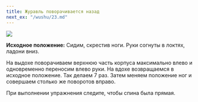 ```yaml
---
title: Журавль поворачивается назад
next_ex: "/wushu/23.md"
---
```




![](../img/22.png)

**Исходное положение:** Сидим, скрестив ноги. Руки согнуты в локтях, ладони
вниз.

На выдохе поворачиваем верхнюю часть корпуса максимально влево и одновременно
переносим влево руки. На вдохе возвращаемся в исходное положение. Так делаем 7
раз. Затем меняем положение ног и совершаем столько же поворотов вправо.

При выполнении упражнения следите, чтобы спина была прямая.
